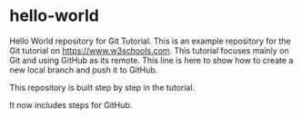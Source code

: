  # hello-world
 Hello World repository for Git Tutorial.
 This is an example repository for the Git tutorial on https://www.w3schools.com.
 This tutorial focuses mainly on Git and using GitHub as its remote. 
 This line is here to show how to create a new local branch and push it to GitHub.
 
 This repository is built step by step in the tutorial.
 
 It now includes steps for GitHub.
 
